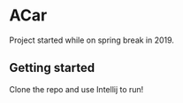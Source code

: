 # ACar

Project started while on spring break in 2019.  

## Getting started

Clone the repo and use Intellij to run!
